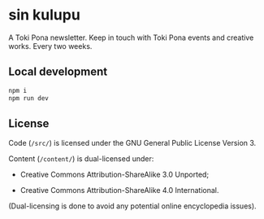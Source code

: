 # sin kulupu

A Toki Pona newsletter. Keep in touch with Toki Pona events and creative works. Every two weeks.

## Local development

```sh
npm i
npm run dev
```

## License

Code (`/src/`) is licensed under the GNU General Public License Version 3. 

Content (`/content/`) is dual-licensed under:

- Creative Commons Attribution-ShareAlike 3.0 Unported;

- Creative Commons Attribution-ShareAlike 4.0 International.

(Dual-licensing is done to avoid any potential online encyclopedia issues).
